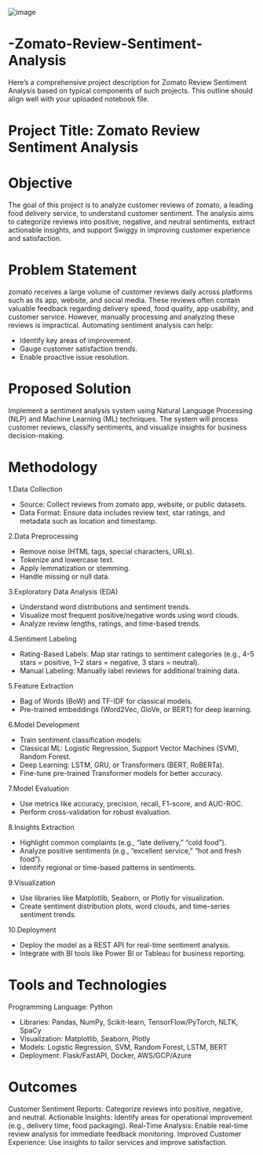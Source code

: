 ![image](https://github.com/user-attachments/assets/5a0a0027-295d-43a4-9e64-ab184cf7387c)

# -Zomato-Review-Sentiment-Analysis
Here’s a comprehensive project description for Zomato Review Sentiment Analysis based on typical components of such projects. This outline should align well with your uploaded notebook file.


# Project Title: Zomato Review Sentiment Analysis
# Objective
The goal of this project is to analyze customer reviews of zomato, a leading food delivery service, to understand customer sentiment. The analysis aims to categorize reviews into positive, negative, and neutral sentiments, extract actionable insights, and support Swiggy in improving customer experience and satisfaction.

# Problem Statement
zomato receives a large volume of customer reviews daily across platforms such as its app, website, and social media. These reviews often contain valuable feedback regarding delivery speed, food quality, app usability, and customer service. However, manually processing and analyzing these reviews is impractical. Automating sentiment analysis can help:

- Identify key areas of improvement.
- Gauge customer satisfaction trends.
- Enable proactive issue resolution.

# Proposed Solution
Implement a sentiment analysis system using Natural Language Processing (NLP) and Machine Learning (ML) techniques. The system will process customer reviews, classify sentiments, and visualize insights for business decision-making.

# Methodology
1.Data Collection
- Source: Collect reviews from zomato app, website, or public datasets.
- Data Format: Ensure data includes review text, star ratings, and metadata such as location and timestamp.

2.Data Preprocessing
- Remove noise (HTML tags, special characters, URLs).
- Tokenize and lowercase text.
- Apply lemmatization or stemming.
- Handle missing or null data.

3.Exploratory Data Analysis (EDA)
- Understand word distributions and sentiment trends.
- Visualize most frequent positive/negative words using word clouds.
- Analyze review lengths, ratings, and time-based trends.

4.Sentiment Labeling
- Rating-Based Labels: Map star ratings to sentiment categories (e.g., 4–5 stars = positive, 1–2 stars = negative, 3 stars = neutral).
- Manual Labeling: Manually label reviews for additional training data.

5.Feature Extraction
- Bag of Words (BoW) and TF-IDF for classical models.
- Pre-trained embeddings (Word2Vec, GloVe, or BERT) for deep learning.

6.Model Development
- Train sentiment classification models:
- Classical ML: Logistic Regression, Support Vector Machines (SVM), Random Forest.
- Deep Learning: LSTM, GRU, or Transformers (BERT, RoBERTa).
- Fine-tune pre-trained Transformer models for better accuracy.

7.Model Evaluation
- Use metrics like accuracy, precision, recall, F1-score, and AUC-ROC.
- Perform cross-validation for robust evaluation.

8.Insights Extraction

- Highlight common complaints (e.g., “late delivery,” “cold food”).
- Analyze positive sentiments (e.g., “excellent service,” “hot and fresh food”).
- Identify regional or time-based patterns in sentiments.

9.Visualization
- Use libraries like Matplotlib, Seaborn, or Plotly for visualization.
- Create sentiment distribution plots, word clouds, and time-series sentiment trends.

10.Deployment
- Deploy the model as a REST API for real-time sentiment analysis.
- Integrate with BI tools like Power BI or Tableau for business reporting.

# Tools and Technologies
Programming Language: Python
- Libraries: Pandas, NumPy, Scikit-learn, TensorFlow/PyTorch, NLTK, SpaCy
- Visualization: Matplotlib, Seaborn, Plotly
- Models: Logistic Regression, SVM, Random Forest, LSTM, BERT
- Deployment: Flask/FastAPI, Docker, AWS/GCP/Azure

# Outcomes
Customer Sentiment Reports: Categorize reviews into positive, negative, and neutral.
Actionable Insights: Identify areas for operational improvement (e.g., delivery time, food packaging).
Real-Time Analysis: Enable real-time review analysis for immediate feedback monitoring.
Improved Customer Experience: Use insights to tailor services and improve satisfaction.
